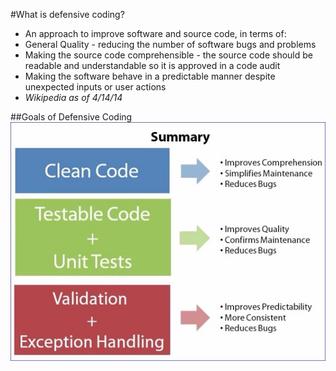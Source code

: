 #What is defensive coding?
- An approach to improve software and source code, in terms of:
 - <font class="highlight">General Quality</font> - reducing the number of software bugs and problems
 - Making the source code <font class="highlight">comprehensible</font> - the source code should be readable and understandable so it is approved in a code audit
 - Making the software behave in a <font class="highlight">predictable</font> manner despite unexpected inputs or user actions
  - *Wikipedia as of 4/14/14*
  
  ##Goals of Defensive Coding
  ![Goals of Defensive Coding](img/DefCodeGoals.jpg)